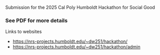 Submission for the 2025 Cal Poly Humboldt Hackathon for Social Good

### See PDF for more details

Links to websites 
- https://nrs-projects.humboldt.edu/~dw251/hackathon/
- https://nrs-projects.humboldt.edu/~dw251/hackathon/admin
